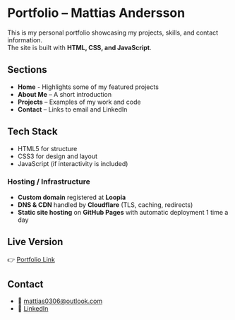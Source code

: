 # Portfolio – Mattias Andersson

This is my personal portfolio showcasing my projects, skills, and contact information.  
The site is built with **HTML, CSS, and JavaScript**.

## Sections
- **Home** - Highlights some of my featured projects 
- **About Me** – A short introduction  
- **Projects** – Examples of my work and code  
- **Contact** – Links to email and LinkedIn  

## Tech Stack
- HTML5 for structure  
- CSS3 for design and layout  
- JavaScript (if interactivity is included)  

### Hosting / Infrastructure
- **Custom domain** registered at **Loopia**
- **DNS & CDN** handled by **Cloudflare** (TLS, caching, redirects)
- **Static site hosting** on **GitHub Pages** with automatic deployment 1 time a day

## Live Version
👉 [Portfolio Link](https://mattiasandersson03.github.io/portfolio/index.html) 

## Contact
- 📧 [mattias0306@outlook.com](mailto:mattias0306@outlook.com)  
- 💼 [LinkedIn](https://www.linkedin.com/in/mattias-andersson-73b176255/)
